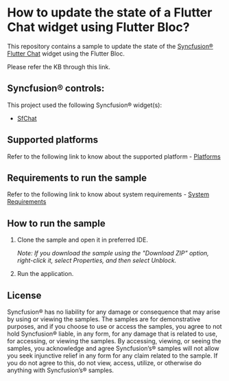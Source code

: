 # How to update the state of a Flutter Chat widget using Flutter Bloc?
This repository contains a sample to update the state of the [Syncfusion® Flutter Chat](https://help.syncfusion.com/flutter/chat/getting-started) widget using the Flutter Bloc.

Please refer the KB through this link.

## Syncfusion® controls:

This project used the following Syncfusion® widget(s):
* [SfChat](https://help.syncfusion.com/flutter/chat/getting-started)

## Supported platforms

Refer to the following link to know about the supported platform - [Platforms](https://help.syncfusion.com/flutter/system-requirements#supported-platforms)

## Requirements to run the sample

Refer to the following link to know about system requirements - [System Requirements](https://help.syncfusion.com/flutter/system-requirements)

## How to run the sample

1. Clone the sample and open it in preferred IDE.

   *Note: If you download the sample using the "Download ZIP" option, right-click it, select Properties, and then select Unblock.*

2. Run the application.

## License

Syncfusion® has no liability for any damage or consequence that may arise by using or viewing the samples. The samples are for demonstrative purposes, and if you choose to use or access the samples, you agree to not hold Syncfusion® liable, in any form, for any damage that is related to use, for accessing, or viewing the samples. By accessing, viewing, or seeing the samples, you acknowledge and agree Syncfusion’s® samples will not allow you seek injunctive relief in any form for any claim related to the sample. If you do not agree to this, do not view, access, utilize, or otherwise do anything with Syncfusion’s® samples.